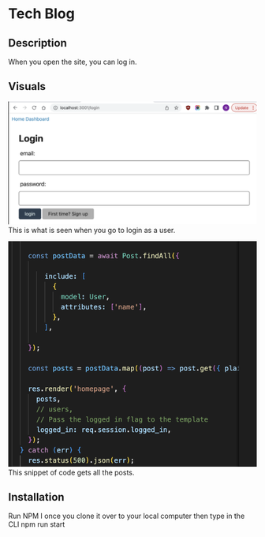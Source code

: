 # Tech Blog

## Description
When you open the site, you can log in.

## Visuals
![login website](./login.png)
This is what is seen when you go to login as a user.

![get posts code](./post.png)
This snippet of code gets all the posts.

## Installation
Run NPM I once you clone it over to your local computer then type in the CLI npm run start
